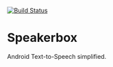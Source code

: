 [![Build Status](https://travis-ci.org/mapzen/speakerbox.svg?branch=master)](https://travis-ci.org/mapzen/speakerbox)

Speakerbox
==========

Android Text-to-Speech simplified.


